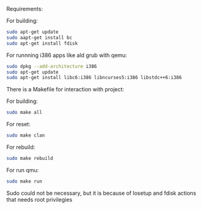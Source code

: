 Requirements:

For building:
```bash
sudo apt-get update
sudo aapt-get install bc
sudo apt-get install fdisk
```
For runnning i386 apps like ald grub with qemu:
```bash
sudo dpkg --add-architecture i386
sudo apt-get update
sudo apt-get install libc6:i386 libncurses5:i386 libstdc++6:i386
```
There is a Makefile for interaction with project:

For building:
```bash
sudo make all 
```
For reset:
```bash
sudo make clan
```
For rebuild:
```bash
sudo make rebuild
```
For run qmu:
```bash
sudo make run
```

Sudo could not be necessary, but it is because of losetup and fdisk actions that needs root privilegies
